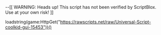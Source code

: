 --[[
	WARNING: Heads up! This script has not been verified by ScriptBlox. Use at your own risk!
]]






loadstring(game:HttpGet("https://rawscripts.net/raw/Universal-Script-coolkid-gui-15453"))()


